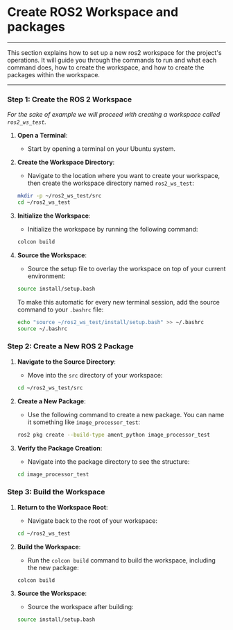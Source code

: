 # Create ROS2 Workspace and packages
---
This section explains how to set up a new ros2 workspace for the project's operations. It will guide you through the commands to run and what each command does, how to create the workspace, and how to create the packages within the workspace. 

---
### **Step 1: Create the ROS 2 Workspace**

*For the sake of example we will proceed with creating a workspace called `ros2_ws_test`.*

1. **Open a Terminal**:
   - Start by opening a terminal on your Ubuntu system.

2. **Create the Workspace Directory**:
   - Navigate to the location where you want to create your workspace, then create the workspace directory named `ros2_ws_test`:

   ```bash
   mkdir -p ~/ros2_ws_test/src
   cd ~/ros2_ws_test
   ```

3. **Initialize the Workspace**:
   - Initialize the workspace by running the following command:

   ```bash
   colcon build
   ```

4. **Source the Workspace**:
   - Source the setup file to overlay the workspace on top of your current environment:

   ```bash
   source install/setup.bash
   ```

   To make this automatic for every new terminal session, add the source command to your `.bashrc` file:

   ```bash
   echo "source ~/ros2_ws_test/install/setup.bash" >> ~/.bashrc
   source ~/.bashrc
   ```

### **Step 2: Create a New ROS 2 Package**

1. **Navigate to the Source Directory**:
   - Move into the `src` directory of your workspace:

   ```bash
   cd ~/ros2_ws_test/src
   ```

2. **Create a New Package**:
   - Use the following command to create a new package. You can name it something like `image_processor_test`:

   ```bash
   ros2 pkg create --build-type ament_python image_processor_test
   ```

3. **Verify the Package Creation**:
   - Navigate into the package directory to see the structure:

   ```bash
   cd image_processor_test
   ```

### **Step 3: Build the Workspace**

1. **Return to the Workspace Root**:
   - Navigate back to the root of your workspace:

   ```bash
   cd ~/ros2_ws_test
   ```

2. **Build the Workspace**:
   - Run the `colcon build` command to build the workspace, including the new package:

   ```bash
   colcon build
   ```

3. **Source the Workspace**:
   - Source the workspace after building:

   ```bash
   source install/setup.bash
   ```

